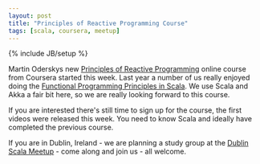 ```yaml
---
layout: post
title: "Principles of Reactive Programming Course"
tags: [scala, coursera, meetup]
---
```

{% include JB/setup %}

Martin Oderskys new [Principles of Reactive Programming](https://www.coursera.org/course/reactive) 
online course from Coursera started this week.  Last year a number of us really enjoyed doing the 
[Functional Programming Principles in Scala](https://www.coursera.org/course/progfun). 
We use Scala and Akka a fair bit here, so we are really looking forward to this course.


If you are interested there's still time to sign up for the course, the first videos were released this week. You need to know Scala and ideally have completed the previous course.  

If you are in Dublin, Ireland - we are planning a study group at the [Dublin Scala Meetup](http://www.meetup.com/Dublin-Scala-users-group/events/142429672/) - come along and join us - all welcome. 

<!--more-->
